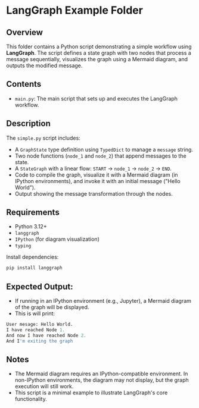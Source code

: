 # LangGraph Example Folder

## Overview
This folder contains a Python script demonstrating a simple workflow using **LangGraph**. The script defines a state graph with two nodes that process a message sequentially, visualizes the graph using a Mermaid diagram, and outputs the modified message.

## Contents
- `main.py`: The main script that sets up and executes the LangGraph workflow.

## Description
The `simple.py` script includes:
- A `GraphState` type definition using `TypedDict` to manage a `message` string.
- Two node functions (`node_1` and `node_2`) that append messages to the state.
- A `StateGraph` with a linear flow: `START` → `node_1` → `node_2` → `END`.
- Code to compile the graph, visualize it with a Mermaid diagram (in IPython environments), and invoke it with an initial message ("Hello World").
- Output showing the message transformation through the nodes.

## Requirements
- Python 3.12+
- `langgraph`
- `IPython` (for diagram visualization)
- `typing`

Install dependencies:
```bash
pip install langgraph
```

## Expected Output:
- If running in an IPython environment (e.g., Jupyter), a Mermaid diagram of the graph will be displayed.
- This is will print:
```python 
User mesage: Hello World.
I have reached Node 1.
And now I have reached Node 2.
And I'm exiting the graph
```

## Notes
- The Mermaid diagram requires an IPython-compatible environment. In non-IPython environments, the diagram may not display, but the graph execution will still work.
- This script is a minimal example to illustrate LangGraph's core functionality.